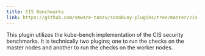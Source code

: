 ```yaml
---
title: CIS Benchmarks
link: https://github.com/vmware-tanzu/sonobuoy-plugins/tree/master/cis-benchmarks
---
```

This plugin utilizes the kube-bench implementation of the CIS security benchmarks. It is technically two plugins; one to run the checks on the master nodes and another to run the checks on the worker nodes.
